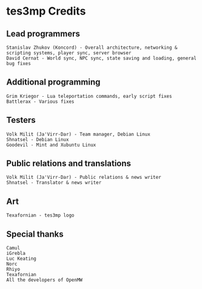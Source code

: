 tes3mp Credits
==============

Lead programmers
----------------

    Stanislav Zhukov (Koncord) - Overall architecture, networking & scripting systems, player sync, server browser
    David Cernat - World sync, NPC sync, state saving and loading, general bug fixes


Additional programming
----------------------

    Grim Kriegor - Lua teleportation commands, early script fixes
    Battlerax - Various fixes


Testers
-------

    Volk Milit (Ja'Virr-Dar) - Team manager, Debian Linux
    Shnatsel - Debian Linux
    Goodevil - Mint and Xubuntu Linux


Public relations and translations
---------------------------------

    Volk Milit (Ja'Virr-Dar) - Public relations & news writer
    Shnatsel - Translator & news writer


Art
---

    Texafornian - tes3mp logo


Special thanks
--------------

    Camul
    iGrebla
    Luc Keating
    Norc
    Rhiyo
    Texafornian
    All the developers of OpenMW
